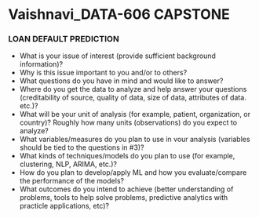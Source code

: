 # Vaishnavi_DATA-606 CAPSTONE
### LOAN DEFAULT PREDICTION
- What is your issue of interest (provide sufficient background information)?
- Why is this issue important to you and/or to others?
- What questions do you have in mind and would like to answer?
- Where do you get the data to analyze and help answer your questions (creditability of source, quality of data, size of data, attributes of data. etc.)?
- What will be your unit of analysis (for example, patient, organization, or country)? Roughly how many units (observations) do you expect to analyze?
- What variables/measures do you plan to use in vour analysis (variables should be tied to the questions in #3)?
- What kinds of techniques/models do you plan to use (for example, clustering, NLP, ARIMA, etc.)?
- How do you plan to develop/apply ML and how you evaluate/compare the performance of the models?
- What outcomes do you intend to achieve (better understanding of problems, tools to help solve problems, predictive analytics with practicle applications, etc)?
